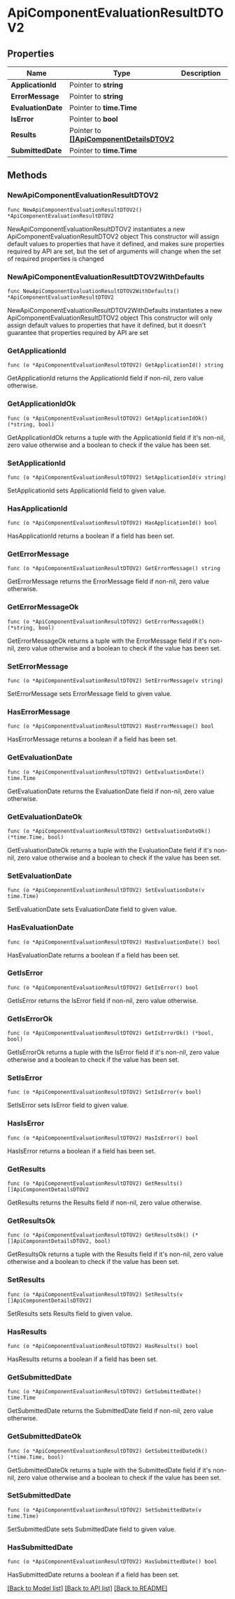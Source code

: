 # ApiComponentEvaluationResultDTOV2

## Properties

Name | Type | Description | Notes
------------ | ------------- | ------------- | -------------
**ApplicationId** | Pointer to **string** |  | [optional] 
**ErrorMessage** | Pointer to **string** |  | [optional] 
**EvaluationDate** | Pointer to **time.Time** |  | [optional] 
**IsError** | Pointer to **bool** |  | [optional] 
**Results** | Pointer to [**[]ApiComponentDetailsDTOV2**](ApiComponentDetailsDTOV2.md) |  | [optional] 
**SubmittedDate** | Pointer to **time.Time** |  | [optional] 

## Methods

### NewApiComponentEvaluationResultDTOV2

`func NewApiComponentEvaluationResultDTOV2() *ApiComponentEvaluationResultDTOV2`

NewApiComponentEvaluationResultDTOV2 instantiates a new ApiComponentEvaluationResultDTOV2 object
This constructor will assign default values to properties that have it defined,
and makes sure properties required by API are set, but the set of arguments
will change when the set of required properties is changed

### NewApiComponentEvaluationResultDTOV2WithDefaults

`func NewApiComponentEvaluationResultDTOV2WithDefaults() *ApiComponentEvaluationResultDTOV2`

NewApiComponentEvaluationResultDTOV2WithDefaults instantiates a new ApiComponentEvaluationResultDTOV2 object
This constructor will only assign default values to properties that have it defined,
but it doesn't guarantee that properties required by API are set

### GetApplicationId

`func (o *ApiComponentEvaluationResultDTOV2) GetApplicationId() string`

GetApplicationId returns the ApplicationId field if non-nil, zero value otherwise.

### GetApplicationIdOk

`func (o *ApiComponentEvaluationResultDTOV2) GetApplicationIdOk() (*string, bool)`

GetApplicationIdOk returns a tuple with the ApplicationId field if it's non-nil, zero value otherwise
and a boolean to check if the value has been set.

### SetApplicationId

`func (o *ApiComponentEvaluationResultDTOV2) SetApplicationId(v string)`

SetApplicationId sets ApplicationId field to given value.

### HasApplicationId

`func (o *ApiComponentEvaluationResultDTOV2) HasApplicationId() bool`

HasApplicationId returns a boolean if a field has been set.

### GetErrorMessage

`func (o *ApiComponentEvaluationResultDTOV2) GetErrorMessage() string`

GetErrorMessage returns the ErrorMessage field if non-nil, zero value otherwise.

### GetErrorMessageOk

`func (o *ApiComponentEvaluationResultDTOV2) GetErrorMessageOk() (*string, bool)`

GetErrorMessageOk returns a tuple with the ErrorMessage field if it's non-nil, zero value otherwise
and a boolean to check if the value has been set.

### SetErrorMessage

`func (o *ApiComponentEvaluationResultDTOV2) SetErrorMessage(v string)`

SetErrorMessage sets ErrorMessage field to given value.

### HasErrorMessage

`func (o *ApiComponentEvaluationResultDTOV2) HasErrorMessage() bool`

HasErrorMessage returns a boolean if a field has been set.

### GetEvaluationDate

`func (o *ApiComponentEvaluationResultDTOV2) GetEvaluationDate() time.Time`

GetEvaluationDate returns the EvaluationDate field if non-nil, zero value otherwise.

### GetEvaluationDateOk

`func (o *ApiComponentEvaluationResultDTOV2) GetEvaluationDateOk() (*time.Time, bool)`

GetEvaluationDateOk returns a tuple with the EvaluationDate field if it's non-nil, zero value otherwise
and a boolean to check if the value has been set.

### SetEvaluationDate

`func (o *ApiComponentEvaluationResultDTOV2) SetEvaluationDate(v time.Time)`

SetEvaluationDate sets EvaluationDate field to given value.

### HasEvaluationDate

`func (o *ApiComponentEvaluationResultDTOV2) HasEvaluationDate() bool`

HasEvaluationDate returns a boolean if a field has been set.

### GetIsError

`func (o *ApiComponentEvaluationResultDTOV2) GetIsError() bool`

GetIsError returns the IsError field if non-nil, zero value otherwise.

### GetIsErrorOk

`func (o *ApiComponentEvaluationResultDTOV2) GetIsErrorOk() (*bool, bool)`

GetIsErrorOk returns a tuple with the IsError field if it's non-nil, zero value otherwise
and a boolean to check if the value has been set.

### SetIsError

`func (o *ApiComponentEvaluationResultDTOV2) SetIsError(v bool)`

SetIsError sets IsError field to given value.

### HasIsError

`func (o *ApiComponentEvaluationResultDTOV2) HasIsError() bool`

HasIsError returns a boolean if a field has been set.

### GetResults

`func (o *ApiComponentEvaluationResultDTOV2) GetResults() []ApiComponentDetailsDTOV2`

GetResults returns the Results field if non-nil, zero value otherwise.

### GetResultsOk

`func (o *ApiComponentEvaluationResultDTOV2) GetResultsOk() (*[]ApiComponentDetailsDTOV2, bool)`

GetResultsOk returns a tuple with the Results field if it's non-nil, zero value otherwise
and a boolean to check if the value has been set.

### SetResults

`func (o *ApiComponentEvaluationResultDTOV2) SetResults(v []ApiComponentDetailsDTOV2)`

SetResults sets Results field to given value.

### HasResults

`func (o *ApiComponentEvaluationResultDTOV2) HasResults() bool`

HasResults returns a boolean if a field has been set.

### GetSubmittedDate

`func (o *ApiComponentEvaluationResultDTOV2) GetSubmittedDate() time.Time`

GetSubmittedDate returns the SubmittedDate field if non-nil, zero value otherwise.

### GetSubmittedDateOk

`func (o *ApiComponentEvaluationResultDTOV2) GetSubmittedDateOk() (*time.Time, bool)`

GetSubmittedDateOk returns a tuple with the SubmittedDate field if it's non-nil, zero value otherwise
and a boolean to check if the value has been set.

### SetSubmittedDate

`func (o *ApiComponentEvaluationResultDTOV2) SetSubmittedDate(v time.Time)`

SetSubmittedDate sets SubmittedDate field to given value.

### HasSubmittedDate

`func (o *ApiComponentEvaluationResultDTOV2) HasSubmittedDate() bool`

HasSubmittedDate returns a boolean if a field has been set.


[[Back to Model list]](../README.md#documentation-for-models) [[Back to API list]](../README.md#documentation-for-api-endpoints) [[Back to README]](../README.md)



